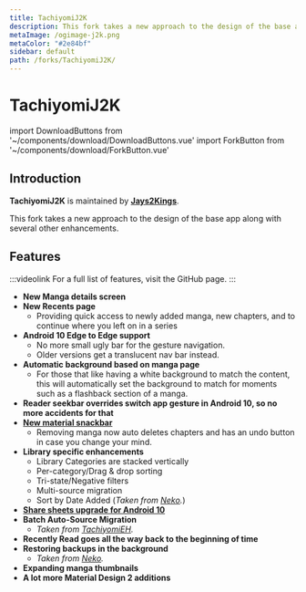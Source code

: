 ```yaml
---
title: TachiyomiJ2K
description: This fork takes a new approach to the design of the base app along with several other enhancements.
metaImage: /ogimage-j2k.png
metaColor: "#2e84bf"
sidebar: default
path: /forks/TachiyomiJ2K/
---
```


# <g-image class="headerLogo" src="~/images/forks_logo-j2k.png" width="64" height="64" fit="contain"/> TachiyomiJ2K

import DownloadButtons from '~/components/download/DownloadButtons.vue'
import ForkButton from '~/components/download/ForkButton.vue'

<DownloadButtons>
  <ForkButton fork="j2k" />
  <ForkButton fork="j2k" isGithub />
</DownloadButtons>

## Introduction
**TachiyomiJ2K** is maintained by **[Jays2Kings](https://github.com/Jays2Kings)**.

This fork takes a new approach to the design of the base app along with several other enhancements.

<g-image class="zoomable" src="~/images/forks_banner-j2k.png" />

## Features
:::videolink
For a full list of features, visit the GitHub page.
:::

- **New Manga details screen**
- **New Recents page**
  - Providing quick access to newly added manga, new chapters, and to continue where you left on in a series
- **Android 10 Edge to Edge support**
  - No more small ugly bar for the gesture navigation.
  - Older versions get a translucent nav bar instead.
- **Automatic background based on manga page**
  - For those that like having a white background to match the content, this will automatically set the background to match for moments such as a flashback section of a manga.
- **Reader seekbar overrides switch app gesture in Android 10, so no more accidents for that**
- **[New material snackbar](https://raw.githubusercontent.com/Jays2Kings/tachiyomi/master/.github/readme-images/material%20snackbar.png)**
  - Removing manga now auto deletes chapters and has an undo button in case you change your mind.
- **Library specific enhancements**
  - Library Categories are stacked vertically
  - Per-category/Drag & drop sorting
  - Tri-state/Negative filters
  - Multi-source migration
  - Sort by Date Added (*Taken from [Neko](/forks/Neko/).*)
- **[Share sheets upgrade for Android 10](https://raw.githubusercontent.com/Jays2Kings/tachiyomi/master/.github/readme-images/share%20menu.png)**
- **Batch Auto-Source Migration**
  - *Taken from [TachiyomiEH](/forks/TachiyomiEH/).*
- **Recently Read goes all the way back to the beginning of time**
- **Restoring backups in the background**
  - *Taken from [Neko](/forks/Neko/).*
- **Expanding manga thumbnails**
- **A lot more Material Design 2 additions**
